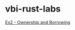# vbi-rust-labs


[Ex2 - Ownership and Borrowing]([https://www.google.com](https://github.com/OliverKain/vbi-rust-labs/tree/master/ex2-ownership-borrowing))
